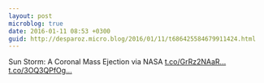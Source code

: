 ```yaml
---
layout: post
microblog: true
date: 2016-01-11 08:53 +0300
guid: http://desparoz.micro.blog/2016/01/11/t686425584679911424.html
---
```

Sun Storm: A Coronal Mass Ejection      via NASA [t.co/GrRz2NAaR...](https://t.co/GrRz2NAaRY) [t.co/3OQ3QPfOg...](https://t.co/3OQ3QPfOg5)
